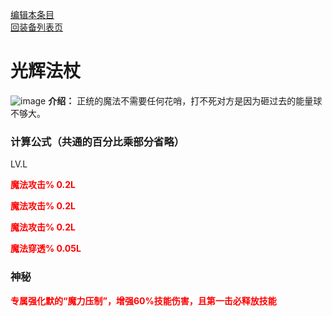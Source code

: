 [编辑本条目](https://github.com/GuguTown/Wiki/edit/main/equip/光辉法杖.md)    
[回装备列表页](index.html)    
# 光辉法杖
![image](https://user-images.githubusercontent.com/35645329/193898383-bf791854-fb86-4ba5-8e73-8768bebee475.png) **介绍：** 正统的魔法不需要任何花哨，打不死对方是因为砸过去的能量球不够大。  
### 计算公式（共通的百分比乘部分省略）
LV.L   

<p><font color="#FF0000"><b>魔法攻击% 0.2L</b></font></p>

<p><font color="#FF0000"><b>魔法攻击% 0.2L</b></font></p>

<p><font color="#FF0000"><b>魔法攻击% 0.2L</b></font></p>

<p><font color="#FF0000"><b>魔法穿透% 0.05L</b></font></p>

### 神秘
<p><font color="#FF0000"><b>专属强化默的“魔力压制”，增强60%技能伤害，且第一击必释放技能</b></font></p>
